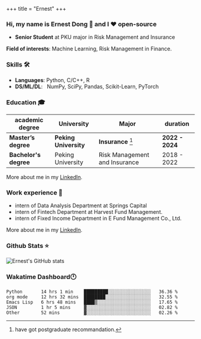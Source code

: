 +++
title = "Ernest"
+++

### Hi, my name is Ernest Dong 👋 and I ❤️ open-source

- **Senior Student** at PKU major in Risk Management and Insurance

**Field of interests**: Machine Learning, Risk Management in Finance.

### Skills 🛠️

- **Languages**:        Python, C/C++, R
- **DS/ML/DL**: &nbsp;  NumPy, SciPy, Pandas, Scikit-Learn, PyTorch

### Education 🎓

| academic degree       | University            | Major                         | duration        |
| --------------------- | --------------------- | ----------------------------- | --------------- |
| **Master’s degree**   | **Peking University** | **Insurance** [^1]            | **2022 - 2024** |
| **Bachelor's degree** | Peking University     | Risk Management and Insurance | 2018 - 2022     |

More about me in my [LinkedIn](https://www.linkedin.com/in/晨阳-董-918ab41b4/).

### Work experience 👔

- intern of Data Analysis Department at Springs Capital
- intern of Fintech Department at Harvest Fund Management.
- intern of Fixed Income Department in E Fund Management Co., Ltd.

More about me in my [LinkedIn](https://www.linkedin.com/in/晨阳-董-918ab41b4/).

### Github Stats ⭐

![Ernest's GitHub stats](https://github-readme-stats.vercel.app/api?username=ErnestDong&show_icons=true)

### Wakatime Dashboard🕛

<!--START_SECTION:waka-->
```text
Python       14 hrs 1 min    █████████░░░░░░░░░░░░░░░░   36.36 % 
org mode     12 hrs 32 mins  ████████░░░░░░░░░░░░░░░░░   32.55 % 
Emacs Lisp   6 hrs 48 mins   ████▒░░░░░░░░░░░░░░░░░░░░   17.65 % 
JSON         1 hr 5 mins     ▓░░░░░░░░░░░░░░░░░░░░░░░░   02.82 % 
Other        52 mins         ▓░░░░░░░░░░░░░░░░░░░░░░░░   02.26 % 
```
<!--END_SECTION:waka-->

[^1]: have got postgraduate recommandation.
